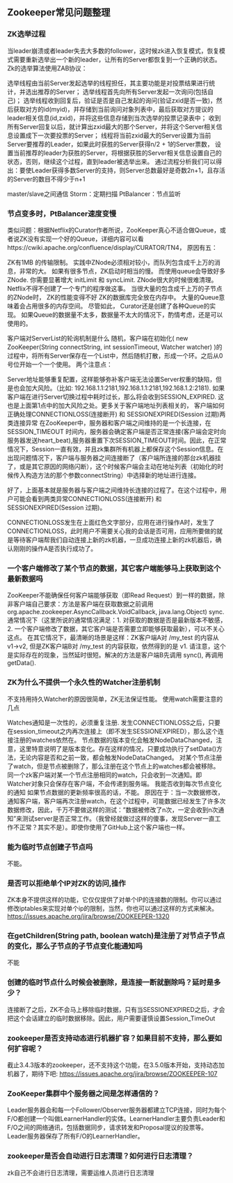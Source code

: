 ## Zookeeper常见问题整理

### ZK选举过程
当leader崩溃或者leader失去大多数的follower，这时候zk进入恢复模式，恢复模式需要重新选举出一个新的leader，让所有的Server都恢复到一个正确的状态。Zk的选举算法使用ZAB协议：

选举线程由当前Server发起选举的线程担任，其主要功能是对投票结果进行统计，并选出推荐的Server；
选举线程首先向所有Server发起一次询问(包括自己)；
选举线程收到回复后，验证是否是自己发起的询问(验证zxid是否一致)，然后获取对方的id(myid)，并存储到当前询问对象列表中，最后获取对方提议的leader相关信息(id,zxid)，并将这些信息存储到当次选举的投票记录表中；
收到所有Server回复以后，就计算出zxid最大的那个Server，并将这个Server相关信息设置成下一次要投票的Server；
线程将当前zxid最大的Server设置为当前Server要推荐的Leader，如果此时获胜的Server获得n/2 + 1的Server票数， 设置当前推荐的leader为获胜的Server，将根据获胜的Server相关信息设置自己的状态，否则，继续这个过程，直到leader被选举出来。
通过流程分析我们可以得出：要使Leader获得多数Server的支持，则Server总数最好是奇数2n+1，且存活的Server的数目不得少于n+1

master/slave之间通信
Storm：定期扫描 
PtBalancer：节点监听

### 节点变多时，PtBalancer速度变慢
类似问题：根据Netflix的Curator作者所说，ZooKeeper真心不适合做Queue，或者说ZK没有实现一个好的Queue，详细内容可以看https://cwiki.apache.org/confluence/display/CURATOR/TN4， 
原因有五：

ZK有1MB 的传输限制。 实践中ZNode必须相对较小，而队列包含成千上万的消息，非常的大。
如果有很多节点，ZK启动时相当的慢。 而使用queue会导致好多ZNode. 你需要显著增大 initLimit 和 syncLimit.
ZNode很大的时候很难清理。Netflix不得不创建了一个专门的程序做这事。
当很大量的包含成千上万的子节点的ZNode时， ZK的性能变得不好
ZK的数据库完全放在内存中。 大量的Queue意味着会占用很多的内存空间。
尽管如此， Curator还是创建了各种Queue的实现。 如果Queue的数据量不太多，数据量不太大的情况下，酌情考虑，还是可以使用的。

客户端对ServerList的轮询机制是什么
随机，客户端在初始化( new ZooKeeper(String connectString, int sessionTimeout, Watcher watcher) )的过程中，将所有Server保存在一个List中，然后随机打散，形成一个环。之后从0号位开始一个一个使用。 
两个注意点：

Server地址能够重复配置，这样能够弥补客户端无法设置Server权重的缺陷，但是也会加大风险。（比如: 192.168.1.1:2181,192.168.1.1:2181,192.168.1.2:2181).
如果客户端在进行Server切换过程中耗时过长，那么将会收到SESSION_EXPIRED. 这也是上面第1点中的加大风险之处。更多关于客户端地址列表相关的，
客户端如何正确处理CONNECTIONLOSS(连接断开) 和 SESSIONEXPIRED(Session 过期)两类连接异常
在ZooKeeper中，服务器和客户端之间维持的是一个长连接，在 SESSION_TIMEOUT 时间内，服务器会确定客户端是否正常连接(客户端会定时向服务器发送heart_beat),服务器重置下次SESSION_TIMEOUT时间。因此，在正常情况下，Session一直有效，并且zk集群所有机器上都保存这个Session信息。在出现问题情况下，客户端与服务器之间连接断了（客户端所连接的那台zk机器挂了，或是其它原因的网络闪断），这个时候客户端会主动在地址列表（初始化的时候传入构造方法的那个参数connectString）中选择新的地址进行连接。

好了，上面基本就是服务器与客户端之间维持长连接的过程了。在这个过程中，用户可能会看到两类异常CONNECTIONLOSS(连接断开) 和SESSIONEXPIRED(Session 过期)。

CONNECTIONLOSS发生在上面红色文字部分，应用在进行操作A时，发生了CONNECTIONLOSS，此时用户不需要关心我的会话是否可用，应用所要做的就是等待客户端帮我们自动连接上新的zk机器，一旦成功连接上新的zk机器后，确认刚刚的操作A是否执行成功了。

### 一个客户端修改了某个节点的数据，其它客户端能够马上获取到这个最新数据吗
ZooKeeper不能确保任何客户端能够获取（即Read Request）到一样的数据，除非客户端自己要求：方法是客户端在获取数据之前调用org.apache.zookeeper.AsyncCallback.VoidCallback, java.lang.Object) sync. 
通常情况下（这里所说的通常情况满足：1. 对获取的数据是否是最新版本不敏感，2. 一个客户端修改了数据，其它客户端是否需要立即能够获取最新），可以不关心这点。 
在其它情况下，最清晰的场景是这样：ZK客户端A对 /my_test 的内容从 v1->v2, 但是ZK客户端B对 /my_test 的内容获取，依然得到的是 v1. 请注意，这个是实际存在的现象，当然延时很短。解决的方法是客户端B先调用 sync(), 再调用 getData().

### ZK为什么不提供一个永久性的Watcher注册机制
不支持用持久Watcher的原因很简单，ZK无法保证性能。 
使用watch需要注意的几点

Watches通知是一次性的，必须重复注册.
发生CONNECTIONLOSS之后，只要在session_timeout之内再次连接上（即不发生SESSIONEXPIRED），那么这个连接注册的watches依然在。
节点数据的版本变化会触发NodeDataChanged，注意，这里特意说明了是版本变化。存在这样的情况，只要成功执行了setData()方法，无论内容是否和之前一致，都会触发NodeDataChanged。
对某个节点注册了watch，但是节点被删除了，那么注册在这个节点上的watches都会被移除。
同一个zk客户端对某一个节点注册相同的watch，只会收到一次通知。即
Watcher对象只会保存在客户端，不会传递到服务端。
我能否收到每次节点变化的通知
如果节点数据的更新频率很高的话，不能。 
原因在于：当一次数据修改，通知客户端，客户端再次注册watch，在这个过程中，可能数据已经发生了许多次数据修改，因此，千万不要做这样的测试：”数据被修改了n次，一定会收到n次通知”来测试server是否正常工作。（我曾经就做过这样的傻事，发现Server一直工作不正常？其实不是）。即使你使用了GitHub上这个客户端也一样。

### 能为临时节点创建子节点吗
不能。

### 是否可以拒绝单个IP对ZK的访问,操作
ZK本身不提供这样的功能，它仅仅提供了对单个IP的连接数的限制。你可以通过修改iptables来实现对单个ip的限制，当然，你也可以通过这样的方式来解决。https://issues.apache.org/jira/browse/ZOOKEEPER-1320

### 在getChildren(String path, boolean watch)是注册了对节点子节点的变化，那么子节点的子节点变化能通知吗
不能

### 创建的临时节点什么时候会被删除，是连接一断就删除吗？延时是多少？
连接断了之后，ZK不会马上移除临时数据，只有当SESSIONEXPIRED之后，才会把这个会话建立的临时数据移除。因此，用户需要谨慎设置Session_TimeOut

### zookeeper是否支持动态进行机器扩容？如果目前不支持，那么要如何扩容呢？
截止3.4.3版本的zookeeper，还不支持这个功能，在3.5.0版本开始，支持动态加机器了，期待下吧: https://issues.apache.org/jira/browse/ZOOKEEPER-107

### ZooKeeper集群中个服务器之间是怎样通信的？
Leader服务器会和每一个Follower/Observer服务器都建立TCP连接，同时为每个F/O都创建一个叫做LearnerHandler的实体。LearnerHandler主要负责Leader和F/O之间的网络通讯，包括数据同步，请求转发和Proposal提议的投票等。Leader服务器保存了所有F/O的LearnerHandler。

### zookeeper是否会自动进行日志清理？如何进行日志清理？
zk自己不会进行日志清理，需要运维人员进行日志清理
